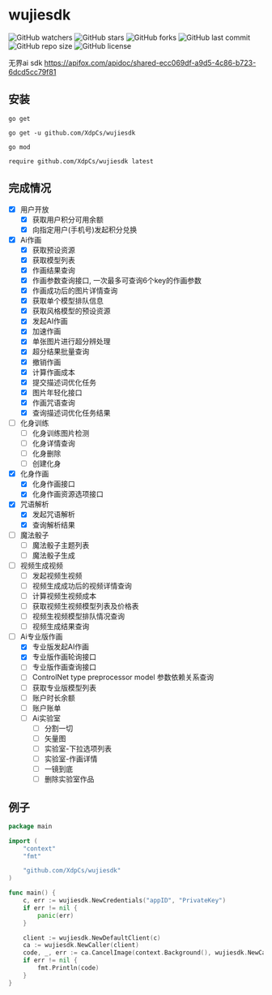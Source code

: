 # wujiesdk

![GitHub watchers](https://img.shields.io/github/watchers/XdpCs/wujiesdk?style=social)
![GitHub stars](https://img.shields.io/github/stars/XdpCs/wujiesdk?style=social)
![GitHub forks](https://img.shields.io/github/forks/XdpCs/wujiesdk?style=social)
![GitHub last commit](https://img.shields.io/github/last-commit/XdpCs/wujiesdk?style=flat-square)
![GitHub repo size](https://img.shields.io/github/repo-size/XdpCs/wujiesdk?style=flat-square)
![GitHub license](https://img.shields.io/github/license/XdpCs/wujiesdk?style=flat-square)

无界ai sdk https://apifox.com/apidoc/shared-ecc069df-a9d5-4c86-b723-6dcd5cc79f81

## 安装

`go get`

```shell
go get -u github.com/XdpCs/wujiesdk
```

`go mod`

```shell
require github.com/XdpCs/wujiesdk latest
```

## 完成情况

- [x] 用户开放
    - [x] 获取用户积分可用余额
    - [x] 向指定用户(手机号)发起积分兑换
- [x] Ai作画
    - [x] 获取预设资源
    - [x] 获取模型列表
    - [x] 作画结果查询
    - [x] 作画参数查询接口, 一次最多可查询6个key的作画参数
    - [x] 作画成功后的图片详情查询
    - [x] 获取单个模型排队信息
    - [x] 获取风格模型的预设资源
    - [x] 发起AI作画
    - [x] 加速作画
    - [x] 单张图片进行超分辨处理
    - [x] 超分结果批量查询
    - [x] 撤销作画
    - [x] 计算作画成本
    - [x] 提交描述词优化任务
    - [x] 图片年轻化接口
    - [x] 作画咒语查询
    - [x] 查询描述词优化任务结果
- [ ] 化身训练
    - [ ] 化身训练图片检测
    - [ ] 化身详情查询
    - [ ] 化身删除
    - [ ] 创建化身
- [x] 化身作画
    - [x] 化身作画接口
    - [x] 化身作画资源选项接口
- [x] 咒语解析
    - [x] 发起咒语解析
    - [x] 查询解析结果
- [ ] 魔法骰子
    - [ ] 魔法骰子主题列表
    - [ ] 魔法骰子生成
- [ ] 视频生成视频
    - [ ] 发起视频生视频
    - [ ] 视频生成成功后的视频详情查询
    - [ ] 计算视频生视频成本
    - [ ] 获取视频生视频模型列表及价格表
    - [ ] 视频生视频模型排队情况查询
    - [ ] 视频生成结果查询
- [ ] Ai专业版作画
    - [x] 专业版发起AI作画
    - [x] 专业版作画轮询接口
    - [ ] 专业版作画查询接口
    - [ ] ControlNet type preprocessor model 参数依赖关系查询
    - [ ] 获取专业版模型列表
    - [ ] 账户时长余额
    - [ ] 账户账单
    - [ ] Ai实验室
        - [ ] 分割一切
        - [ ] 矢量图
        - [ ] 实验室-下拉选项列表
        - [ ] 实验室-作画详情
        - [ ] 一镜到底
        - [ ] 删除实验室作品

## 例子

```go
package main

import (
	"context"
	"fmt"

	"github.com/XdpCs/wujiesdk"
)

func main() {
	c, err := wujiesdk.NewCredentials("appID", "PrivateKey")
	if err != nil {
		panic(err)
	}

	client := wujiesdk.NewDefaultClient(c)
	ca := wujiesdk.NewCaller(client)
	code, _, err := ca.CancelImage(context.Background(), wujiesdk.NewCancelImageRequest("2087C400944DF2D6B25BED29C910B1B8"))
	if err != nil {
		fmt.Println(code)
	}
}
```